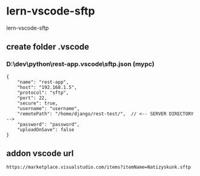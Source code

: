 # lern-vscode-sftp
lern-vscode-sftp

## create folder .vscode

### D:\dev\python\rest-app\.vscode\sftp.json   (mypc)

````
{
    "name": "rest-app",
    "host": "192.168.1.5",
    "protocol": "sftp",
    "port": 22,
    "secure": true,
    "username": "username",
    "remotePath": "/home/django/rest-test/",  // <-- SERVER DIRECTORY -->
    "password": "password",
    "uploadOnSave": false
}
````

## addon vscode url

````
https://marketplace.visualstudio.com/items?itemName=Natizyskunk.sftp
````
